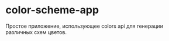 # color-scheme-app
Простое приложение, использующее colors api для генерации различных схем цветов. 

